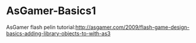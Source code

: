 AsGamer-Basics1
===============

AsGamer flash pelin tutorial:http://asgamer.com/2009/flash-game-design-basics-adding-library-objects-to-with-as3
